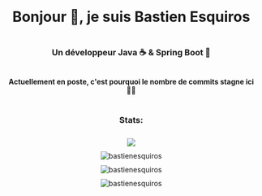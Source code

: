 <!DOCTYPE html>
<html>
<head>
  <title>Bastien Esquiros</title>
  <style>
    body {
      display: flex;
      justify-content: center;
      align-items: center;
      flex-direction: column;
      text-align: center;
      height: 100vh;
      margin: 0;
    }

    .image-container {
      display: flex;
      flex-direction: column;
      align-items: center;
      margin-top: 20px; 
    }

    .image-container p {
      margin: 10px 0; 
    }
  </style>
</head>
<body>
  <h1 align="center">Bonjour 👋, je suis Bastien Esquiros</h1>
  <h3 align="center">Un développeur Java ☕ & Spring Boot 🍂</h3>
  <br/>
  <b>Actuellement en poste, c'est pourquoi le nombre de commits stagne ici 👨‍💼</b>
  <br/>
  <h3 align="left">Stats:</h3>
  <div class="image-container">
    <p><a target="_blank" href="https://www.codewars.com/users/bastienesquiros1/"><img src="https://www.codewars.com/users/bastienesquiros1/badges/large" /></a></p>
    <p><img src="https://github-readme-stats.vercel.app/api/top-langs?username=bastienesquiros&show_icons=true&theme=dark&locale=en&layout=compact" alt="bastienesquiros" /></p>
    <p><img src="https://github-readme-stats.vercel.app/api?username=bastienesquiros&show_icons=true&theme=dark&locale=en" alt="bastienesquiros" /></p>
    <p><img src="https://github-readme-streak-stats.herokuapp.com/?user=bastienesquiros&theme=dark" alt="bastienesquiros" /></p>
  </div>
</body>
</html>
